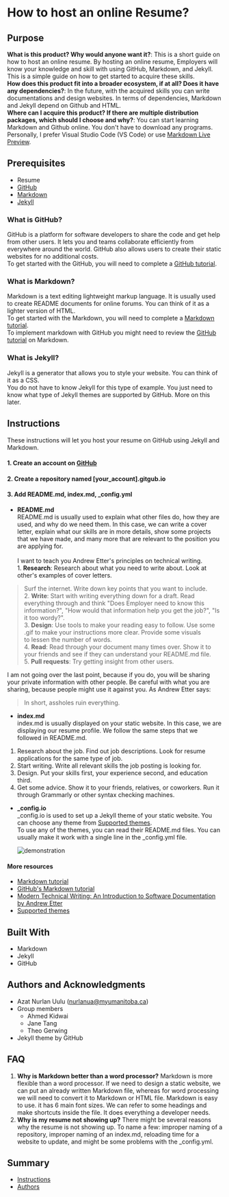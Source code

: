 # How to host an online Resume?

## Purpose

**What is this product? Why would anyone want it?**: This is a short guide on how to host an online resume. By hosting an online resume, Employers will know your knowledge and skill with using GitHub, Markdown, and Jekyll. This is a simple guide on how to get started to acquire these skills.  
**How does this product fit into a broader ecosystem, if at all? Does it have any dependencies?**: In the future, with the acquired skills you can write documentations and design websites. In terms of dependencies, Markdown and Jekyll depend on Github and HTML.  
**Where can I acquire this product? If there are multiple distribution packages, which should I choose and why?**: You can start learning Markdown and Github online. You don't have to download any programs. Personally, I prefer Visual Studio Code (VS Code) or use [Markdown Live Preview](https://markdownlivepreview.com).
  
## Prerequisites
  - Resume
  - [GitHub](#what-is-github)
  - [Markdown](#what-is-markdown)
  - [Jekyll](#what-is-jekyll)

### What is GitHub?

GitHub is a platform for software developers to share the code and get help from other users. 
It lets you and teams collaborate efficiently from everywhere around the world.
GitHub also allows users to create their static websites for no additional costs.  
To get started with the GitHub, you will need to complete a [GitHub tutorial](https://guides.github.com/activities/hello-world/).

### What is Markdown?

Markdown is a text editing lightweight markup language. 
It is usually used to create README documents for online forums.
You can think of it as a lighter version of HTML.  
To get started with the Markdown, you will need to complete a [Markdown tutorial](https://www.markdowntutorial.com).  
To implement markdown with GitHub you might need to review the [GitHub tutorial](https://guides.github.com/features/mastering-markdown/) on Markdown.


### What is Jekyll?

Jekyll is a generator that allows you to style your website.
You can think of it as a CSS.  
You do not have to know Jekyll for this type of example. You just need to know what type of Jekyll themes are supported by GitHub. More on this later.

## Instructions

These instructions will let you host your resume on GitHub using Jekyll and Markdown.
  #### 1. Create an account on [GitHub](https://github.com)     
      
  #### 2. Create a repository named [your_account].gitgub.io 

  #### 3. Add README.md, index.md, \_config.yml
   
  - **README.md**  
      README.md is usually used to explain what other files do, how they are used, and why do we need them. In this case, we can write a cover letter, explain what our skills are in more details, show some projects that we have made, and many more that are relevant to the position you are applying for.  
      </br>
      I want to teach you Andrew Etter's principles on technical writing.  
         1. **Research**: Research about what you need to write about. Look at other's examples of cover letters.  
> Surf the internet. Write down key points that you want to include.    
>         2. **Write**: Start with writing everything down for a draft. Read everything through and think "Does Employer need to know this information?",
>"How would that information help you get the job?", "Is it too wordy?".  
>         3. **Design**: Use tools to make your reading easy to follow. Use some .gif to make your instructions more clear. Provide some visuals  
> to lessen the number of words.   
>          4. **Read**: Read through your document many times over. Show it to your friends and see if they can understand your README.md file.  
>          5. **Pull requests**: Try getting insight from other users.   

I am not going over the last point, because if you do, you will be sharing your private information with other people. Be careful with what you are sharing, because people might use it against you. As Andrew Etter says:  
> In short, assholes ruin everything.
      </br>
  - **index.md**   
  index.md is usually displayed on your static website. In this case, we are displaying our resume profile. We follow the same steps that we followed in README.md.   
  1. Research about the job. Find out job descriptions. Look for resume applications for the same type of job.  
  2. Start writing. Write all relevant skills the job posting is looking for.  
  3. Design. Put your skills first, your experience second, and education third.
  4. Get some advice. Show it to your friends, relatives, or coworkers. Run it through Grammarly or other syntax checking machines.  
  
  - **\_config.io**  
    \_config.io is used to set up a Jekyll theme of your static website. You can choose any theme from [Supported themes](https://pages.github.com/themes/).  
    To use any of the themes, you can read their README.md files. You can usually make it work with a single line in the \_config.yml file. 
    
    ![demonstration](img/show.gif)

  #### More resources
 - [Markdown tutorial](https://www.markdowntutorial.com)
 - [GitHub's Markdown tutorial](https://guides.github.com/features/mastering-markdown/)
 - [Modern Technical Writing: An Introduction to Software Documentation by Andrew Etter](https://www.amazon.ca/Modern-Technical-Writing-Introduction-Documentation-ebook/dp/B01A2QL9SS/ref=sr_1_1?crid=3U5MQMA2GZJD&dchild=1&keywords=modern+technical+writing+by+andrew+etter&qid=1604367457&sprefix=Andrew+etter%2Caps%2C202&sr=8-1)
 - [Supported themes](https://pages.github.com/themes/)  

## Built With

  - Markdown
  - Jekyll
  - GitHub

## Authors and Acknowledgments

  - Azat Nurlan Uulu (nurlanua@myumanitoba.ca)
  - Group members
    * Ahmed Kidwai
    * Jane Tang
    * Theo Gerwing
  - Jekyll theme by GitHub

## FAQ
1. **Why is Markdown better than a word processor?** Markdown is more flexible than a word processor. If we need to design a static website, we can put an already written Markdown file, whereas for word processing we will need to convert it to Markdown or HTML file. Markdown is easy to use. it has 6 main font sizes. We can refer to some headings and make shortcuts inside the file. It does everything a developer needs.
2.  **Why is my resume not showing up?** There might be several reasons why the resume is not showing up. To name a few: improper naming of a repository, improper naming of an index.md, reloading time for a website to update, and might be some problems with the \_config.yml.  

## Summary

  - [Instructions](#instructions)
  - [Authors](#authors)
  
